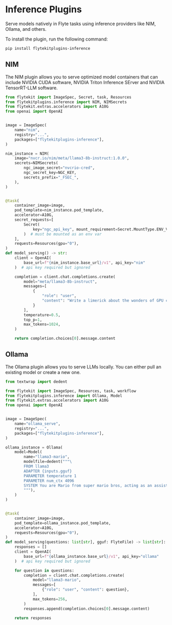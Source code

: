 # Inference Plugins

Serve models natively in Flyte tasks using inference providers like NIM, Ollama, and others.

To install the plugin, run the following command:

```bash
pip install flytekitplugins-inference
```

## NIM

The NIM plugin allows you to serve optimized model containers that can include
NVIDIA CUDA software, NVIDIA Triton Inference SErver and NVIDIA TensorRT-LLM software.

```python
from flytekit import ImageSpec, Secret, task, Resources
from flytekitplugins.inference import NIM, NIMSecrets
from flytekit.extras.accelerators import A10G
from openai import OpenAI


image = ImageSpec(
    name="nim",
    registry="...",
    packages=["flytekitplugins-inference"],
)

nim_instance = NIM(
    image="nvcr.io/nim/meta/llama3-8b-instruct:1.0.0",
    secrets=NIMSecrets(
        ngc_image_secret="nvcrio-cred",
        ngc_secret_key=NGC_KEY,
        secrets_prefix="_FSEC_",
    ),
)


@task(
    container_image=image,
    pod_template=nim_instance.pod_template,
    accelerator=A10G,
    secret_requests=[
        Secret(
            key="ngc_api_key", mount_requirement=Secret.MountType.ENV_VAR
        )  # must be mounted as an env var
    ],
    requests=Resources(gpu="0"),
)
def model_serving() -> str:
    client = OpenAI(
        base_url=f"{nim_instance.base_url}/v1", api_key="nim"
    )  # api key required but ignored

    completion = client.chat.completions.create(
        model="meta/llama3-8b-instruct",
        messages=[
            {
                "role": "user",
                "content": "Write a limerick about the wonders of GPU computing.",
            }
        ],
        temperature=0.5,
        top_p=1,
        max_tokens=1024,
    )

    return completion.choices[0].message.content
```

## Ollama

The Ollama plugin allows you to serve LLMs locally.
You can either pull an existing model or create a new one.

```python
from textwrap import dedent

from flytekit import ImageSpec, Resources, task, workflow
from flytekitplugins.inference import Ollama, Model
from flytekit.extras.accelerators import A10G
from openai import OpenAI


image = ImageSpec(
    name="ollama_serve",
    registry="...",
    packages=["flytekitplugins-inference"],
)

ollama_instance = Ollama(
    model=Model(
        name="llama3-mario",
        modelfile=dedent("""\
        FROM llama3
        ADAPTER {inputs.gguf}
        PARAMETER temperature 1
        PARAMETER num_ctx 4096
        SYSTEM You are Mario from super mario bros, acting as an assistant.\
        """),
    )
)


@task(
    container_image=image,
    pod_template=ollama_instance.pod_template,
    accelerator=A10G,
    requests=Resources(gpu="0"),
)
def model_serving(questions: list[str], gguf: FlyteFile) -> list[str]:
    responses = []
    client = OpenAI(
        base_url=f"{ollama_instance.base_url}/v1", api_key="ollama"
    )  # api key required but ignored

    for question in questions:
        completion = client.chat.completions.create(
            model="llama3-mario",
            messages=[
                {"role": "user", "content": question},
            ],
            max_tokens=256,
        )
        responses.append(completion.choices[0].message.content)

    return responses
```
